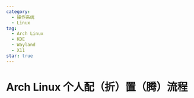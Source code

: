 ```yaml
---
category:
  - 操作系统
  - Linux
tag:
  - Arch Linux
  - KDE
  - Wayland
  - X11
star: true
---
```


# Arch Linux 个人配（折）置（腾）流程
<!-- https://www.glowmem.com/archives/archlinux-note -->